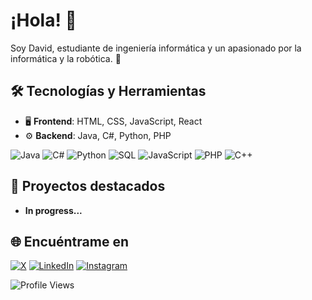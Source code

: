 

# ¡Hola! 👋
Soy David, estudiante de ingeniería informática y un apasionado por la informática y la robótica. 🚀

## 🛠 Tecnologías y Herramientas
- 🖥️ **Frontend**: HTML, CSS, JavaScript, React
- ⚙️ **Backend**: Java, C#, Python, PHP


![Java](https://img.shields.io/badge/Java-007396?style=flat-square&logo=java&logoColor=white)
![C#](https://img.shields.io/badge/C%23-239120?style=flat-square&logo=c-sharp&logoColor=white)
![Python](https://img.shields.io/badge/Python-3776AB?style=flat-square&logo=python&logoColor=white)
![SQL](https://img.shields.io/badge/SQL-CC2927?style=flat-square&logo=microsoft-sql-server&logoColor=white)
![JavaScript](https://img.shields.io/badge/JavaScript-F7DF1E?style=flat-square&logo=javascript&logoColor=black)
![PHP](https://img.shields.io/badge/PHP-777BB4?style=flat-square&logo=php&logoColor=white)
![C++](https://img.shields.io/badge/C++-00599C?style=flat-square&logo=c%2B%2B&logoColor=white)

## 🌟 Proyectos destacados
- **In progress...**

## 🌐 Encuéntrame en
[![X](https://img.shields.io/badge/Twitter-%231DA1F2.svg?style=flat-square&logo=twitter&logoColor=white)](https://x.com/David_27CG)
[![LinkedIn](https://img.shields.io/badge/LinkedIn-%230077B5.svg?style=flat-square&logo=linkedin&logoColor=white)](www.linkedin.com/in/david-covian-gomez)
[![Instagram](https://img.shields.io/badge/Instagram-%23E4405F.svg?style=flat-square&logo=instagram&logoColor=white)](https://www.instagram.com/david_cg_27/)
<!--
- [Instagram](https://www.instagram.com/david_cg_27/)
- [Twitter](https://x.com/David_27CG)
- [LinkedIn](www.linkedin.com/in/david-covian-gomez)
-->
![Profile Views](https://komarev.com/ghpvc/?username=tuusuario&color=blue)
